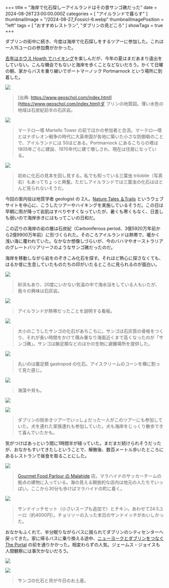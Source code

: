 +++
title = "海岸で化石探しーアイルランドはその昔サンゴ礁だった"
date = 2024-08-26T23:00:00.000Z
categories = [ "アイルランドで暮らす" ]
thumbnailImage = "/2024-08-27_Fossicl-6.webp"
thumbnailImagePosition = "left"
tags = [ "おすすめレストラン", "ダブリンの見どころ" ]
showTags = true
+++

ダブリンの街中に続き、今度は海岸で化石探しをするツアーに参加した。これは一人15ユーロの参加費がかかった。

<!--more-->

[去年はホウス Howth でハイキング](https://www.riastra.com/2023/06/howth-%E3%81%AE%E6%96%AD%E5%B4%96%E3%82%92%E6%AD%A9%E3%81%8D%E3%83%95%E3%82%A3%E3%83%83%E3%82%B7%E3%83%A5%E3%83%81%E3%83%83%E3%83%97%E3%82%B9%E3%82%92%E9%A3%9F%E3%81%99/)を楽しんだが、今年の夏はまだあまり遠出をしていない。こんな機会でもないと海岸を歩くことなどないだろう。かくて日曜の朝、家からバスを乗り継いでポートマーノック Portmarnock という場所に到着した。

![](</2024-08-27_Fossicl-Geological Map of Co.Dublin_Aug2024.png>)

> [出典: https://www.geoschol.com/index.html](https://www.geoschol.com/index.html)ダ ブリンの地質図。薄い水色の地域は石炭紀前半の石灰岩。

![](/2024-08-27_Fossicl-10.webp)

> マーテロ―塔 Martello Tower の前でほかの参加者と合流。マーテロ―塔とはナポレオン戦争の時代に大英帝国が各地に築いた小さな防御砦のことで、アイルランドには 50ほどある。Portmarnock にあるこちらの塔は 1805年ごろに建設、1970年代に建て増しされ、現在は住居になっている。

![](/2024-08-27_Fossicl-12.webp)

> 初めに化石の見本を回し見する。私でも知っている三葉虫 trilobite（写真右）もあってちょっと興奮。ただしアイルランドでは三葉虫の化石はほとんど見られないそうだ。

今回の案内役は地質学者 geologist の 2人。[Nature Tales ＆Trails](https://naturetalesandtrails.ie/) というウェブサイトを中心に、こうしたツアーやハイキングを実施しているそうだ。この日は早朝に雨が降って岩肌はすべりやすくなっていたが、暑くも寒くもなく、日差しも弱いので海岸歩きにはもってこいの日和だ。

この辺りの海岸の岩の層は石炭紀（Carboniferous period、3億5920万年前から2億9900万年前）に形づくられた。そのころアイルランドは熱帯で、暖かく浅い海に覆われていた。なかなか想像しづらいが、今のバハマやオーストラリアのグレートバリアリーフのようなサンゴ礁だったのだ。

海岸を移動しながら岩をのぞきこみ化石を探す。それほど熱心に探さなくても、はるか昔に生息していたものたちの印がいたるところに見られるのが面白い。

![](/2024-08-27_Fossicl-9.webp)

> 砂浜もあり、20度にいかない気温の中で海水浴をしている人もいたが、我々の興味は石灰岩。

![](/2024-08-27_Fossicl-1.webp)

> アイルランドが熱帯だったことを説明する看板。

![](/2024-08-27_Fossicl-8.webp)

> 大小のこうしたサンゴの化石があちこちに。サンゴは石灰質の骨格をつくり、それが長い時間をかけて積み重なり海面近くまで高くなったのが「サンゴ礁」。サンゴは腕足類などのほかの生物に避難場所を提供した。

![](/2024-08-27_Fossicl-7.webp)

> 丸いのは腹足類 gastropod の化石。アイスクリームのコーンを横に割って見た感じ。

![](/2024-08-27_Fossicl-3.webp)

> 海藻や貝も。

![](/2024-08-27_Fossicl-5.webp)

![](/2024-08-27_Fossicl-4.webp)

> ダブリンの街歩きツアーでいっしょだった一人がこのツアーにも参加していた。犬を連れた家族連れも参加していた。犬も海岸をじっくり散歩できて喜んでいたかも。

気がつけばあっという間に1時間半が経っていた。まだまだ続けられそうだったが、おなかもすいてきたしということで、解散後、数百メートル歩いたところにあるレストランで昼食を取ることにした。

![](/2024-08-27_Fossicl-2.webp)

> [Gourmet Food Parlour の Malahide](https://www.gourmetfoodparlour.com/) 店。マラハイドのサッカーチームの拠点の建物に入っている。海の見える開放的な店内は地元の人たちでいっぱい。ここから30分も歩けばマラハイドの町に着く。

![](/2024-08-27_Fossicl-11.webp)

> サンドイッチセット（小さいスープも追加で）とチキン。あわせて24.5ユーロ（約4000円）。チョリソーの入った本日のサンドイッチがおいしかった。

おなかもふくれて、半分眠りながらバスに揺られてダブリンのシティセンターへ戻ってきた。家に帰るバスに乗り換える途中、[ニューヨークとダブリンをつなぐ The Portal](https://www.riastra.com/2024/05/%E3%83%80%E3%83%96%E3%83%AA%E3%83%B3%E3%81%AE%E8%A1%97%E8%A7%92%E3%81%8B%E3%82%89%E3%83%8B%E3%83%A5%E3%83%BC%E3%83%A8%E3%83%BC%E3%82%AF%E3%82%92%E8%A6%8B%E3%82%8B/) の前を通りかかった。相変わらずの人気。ジェームス・ジョイスも人間観察には事欠かないだろう。

![](/2024-08-27_Fossicl-13.webp)

![](/2024-08-27_Fossicl-14.webp)

> サンゴの化石と貝が今日のお土産。
